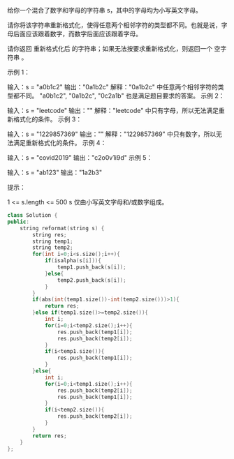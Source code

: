 给你一个混合了数字和字母的字符串 s，其中的字母均为小写英文字母。

请你将该字符串重新格式化，使得任意两个相邻字符的类型都不同。也就是说，字母后面应该跟着数字，而数字后面应该跟着字母。

请你返回 重新格式化后 的字符串；如果无法按要求重新格式化，则返回一个 空字符串 。

 

示例 1：

输入：s = "a0b1c2"
输出："0a1b2c"
解释："0a1b2c" 中任意两个相邻字符的类型都不同。 "a0b1c2", "0a1b2c", "0c2a1b" 也是满足题目要求的答案。
示例 2：

输入：s = "leetcode"
输出：""
解释："leetcode" 中只有字母，所以无法满足重新格式化的条件。
示例 3：

输入：s = "1229857369"
输出：""
解释："1229857369" 中只有数字，所以无法满足重新格式化的条件。
示例 4：

输入：s = "covid2019"
输出："c2o0v1i9d"
示例 5：

输入：s = "ab123"
输出："1a2b3"


提示：

1 <= s.length <= 500
s 仅由小写英文字母和/或数字组成。

```cpp
class Solution {
public:
    string reformat(string s) {
        string res;
        string temp1;
        string temp2;
        for(int i=0;i<s.size();i++){
            if(isalpha(s[i])){
                temp1.push_back(s[i]);
            }else{
                temp2.push_back(s[i]);
            }
        }
        if(abs(int(temp1.size())-int(temp2.size()))>1){
            return res;
        }else if(temp1.size()>=temp2.size()){
            int i;
            for(i=0;i<temp2.size();i++){
                res.push_back(temp1[i]);
                res.push_back(temp2[i]);
            }
            if(i<temp1.size()){
                res.push_back(temp1[i]);
            }
        }else{
            int i;
            for(i=0;i<temp1.size();i++){
                res.push_back(temp2[i]);
                res.push_back(temp1[i]);
            }
            if(i<temp2.size()){
                res.push_back(temp2[i]);
            }
        }
        return res;
    }
};
```

